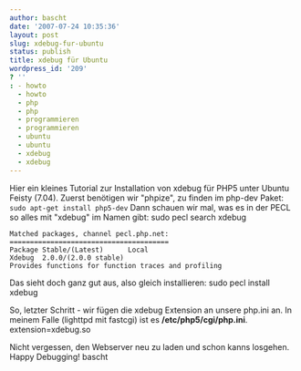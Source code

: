 ```yaml
---
author: bascht
date: '2007-07-24 10:35:36'
layout: post
slug: xdebug-fur-ubuntu
status: publish
title: xdebug für Ubuntu
wordpress_id: '209'
? ''
: - howto
  - howto
  - php
  - php
  - programmieren
  - programmieren
  - ubuntu
  - ubuntu
  - xdebug
  - xdebug
---
```


Hier ein kleines Tutorial zur Installation von xdebug für PHP5
unter Ubuntu Feisty (7.04). Zuerst benötigen wir "phpize", zu
finden im php-dev Paket: `sudo apt-get install php5-dev` Dann
schauen wir mal, was es in der PECL so alles mit "xdebug" im Namen
gibt:
    sudo pecl search xdebug
    
    Matched packages, channel pecl.php.net:
    =======================================
    Package Stable/(Latest)      Local
    Xdebug  2.0.0/(2.0.0 stable)
    Provides functions for function traces and profiling

Das sieht doch ganz gut aus, also gleich installieren:
    sudo pecl install xdebug

So, letzter Schritt - wir fügen die xdebug Extension an unsere
php.ini an. In meinem Falle (lighttpd mit fastcgi) ist es
**/etc/php5/cgi/php.ini**.
    extension=xdebug.so

Nicht vergessen, den Webserver neu zu laden und schon kanns
losgehen. Happy Debugging! bascht


